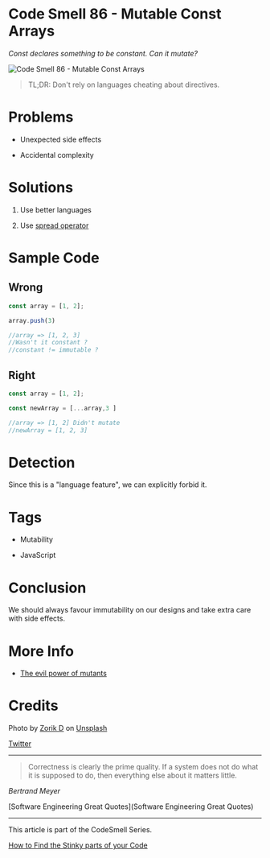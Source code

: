 # Code Smell 86 - Mutable Const Arrays

*Const declares something to be constant. Can it mutate?*

![Code Smell 86 - Mutable Const Arrays](zorik-d-Xe7fo6aO3uo-unsplash.jpg)

> TL;DR: Don't rely on languages cheating about directives.

# Problems

- Unexpected side effects

- Accidental complexity

# Solutions

1. Use better languages

2. Use [spread operator](https://developer.mozilla.org/en-US/docs/Web/JavaScript/Reference/Operators/Spread_syntax)

# Sample Code

## Wrong

[Gist Url]: # (https://gist.github.com/mcsee/03563ad0268ac240336fcab195f8da29)
```javascript
const array = [1, 2];

array.push(3)

//array => [1, 2, 3]
//Wasn't it constant ?
//constant != immutable ?
```

## Right

[Gist Url]: # (https://gist.github.com/mcsee/c1610a6305aa2a1f3b9add686652d0b7)
```javascript
const array = [1, 2];

const newArray = [...array,3 ]

//array => [1, 2] Didn't mutate
//newArray = [1, 2, 3]
```

# Detection

Since this is a "language feature", we can explicitly forbid it.

# Tags

- Mutability

- JavaScript

# Conclusion

We should always favour immutability on our designs and take extra care with side effects.

# More Info

- [The evil power of mutants](https://maximilianocontieri.com/the-evil-powers-of-mutants)

# Credits

Photo by [Zorik D](https://unsplash.com/@justzorik) on [Unsplash](https://unsplash.com/s/photos/zombie)  

[Twitter](https://twitter.com/1430154471921922049)

* * *

> Correctness is clearly the prime quality. If a system does not do what it is supposed to do, then everything else about it matters little.

_Bertrand Meyer_
 
[Software Engineering Great Quotes](Software Engineering Great Quotes)

* * *

This article is part of the CodeSmell Series.

[How to Find the Stinky parts of your Code](https://maximilianocontieri.com/how-to-find-the-stinky-parts-of-your-code)